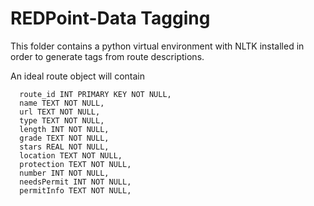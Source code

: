 # REDPoint-Data Tagging

This folder contains a python virtual environment with NLTK installed in order to generate tags from route descriptions.

An ideal route object will contain
```
  route_id INT PRIMARY KEY NOT NULL,
  name TEXT NOT NULL,
  url TEXT NOT NULL,
  type TEXT NOT NULL,
  length INT NOT NULL,
  grade TEXT NOT NULL,
  stars REAL NOT NULL,
  location TEXT NOT NULL,
  protection TEXT NOT NULL,
  number INT NOT NULL,
  needsPermit INT NOT NULL,
  permitInfo TEXT NOT NULL,
```
